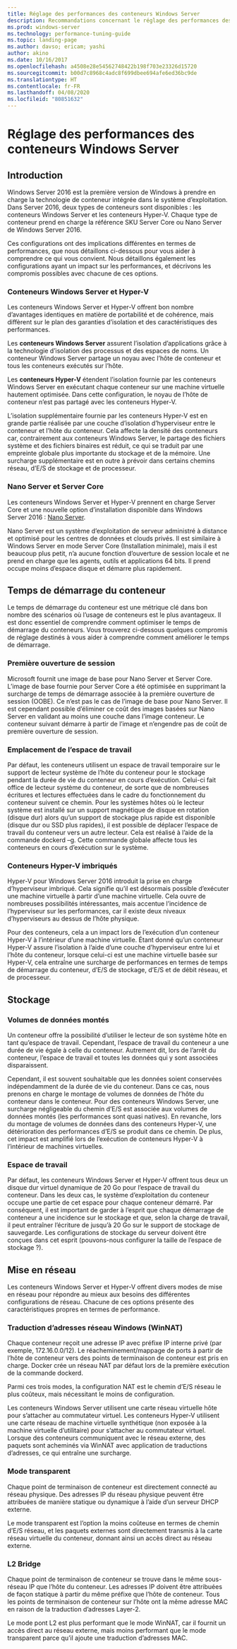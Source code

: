 ```yaml
---
title: Réglage des performances des conteneurs Windows Server
description: Recommandations concernant le réglage des performances des conteneurs sur Windows Server 16
ms.prod: windows-server
ms.technology: performance-tuning-guide
ms.topic: landing-page
ms.author: davso; ericam; yashi
author: akino
ms.date: 10/16/2017
ms.openlocfilehash: a4508e28e54562748422b198f703e23326d15720
ms.sourcegitcommit: b00d7c8968c4adc8f699dbee694afe6ed36bc9de
ms.translationtype: HT
ms.contentlocale: fr-FR
ms.lasthandoff: 04/08/2020
ms.locfileid: "80851632"
---
```

# <a name="performance-tuning-windows-server-containers"></a>Réglage des performances des conteneurs Windows Server

## <a name="introduction"></a>Introduction
Windows Server 2016 est la première version de Windows à prendre en charge la technologie de conteneur intégrée dans le système d’exploitation. Dans Server 2016, deux types de conteneurs sont disponibles : les conteneurs Windows Server et les conteneurs Hyper-V. Chaque type de conteneur prend en charge la référence SKU Server Core ou Nano Server de Windows Server 2016. 

Ces configurations ont des implications différentes en termes de performances, que nous détaillons ci-dessous pour vous aider à comprendre ce qui vous convient. Nous détaillons également les configurations ayant un impact sur les performances, et décrivons les compromis possibles avec chacune de ces options.

### <a name="windows-server-container-and-hyper-v-containers"></a>Conteneurs Windows Server et Hyper-V

Les conteneurs Windows Server et Hyper-V offrent bon nombre d’avantages identiques en matière de portabilité et de cohérence, mais diffèrent sur le plan des garanties d’isolation et des caractéristiques des performances.

Les **conteneurs Windows Server** assurent l’isolation d’applications grâce à la technologie d’isolation des processus et des espaces de noms. Un conteneur Windows Server partage un noyau avec l’hôte de conteneur et tous les conteneurs exécutés sur l’hôte.

Les **conteneurs Hyper-V** étendent l’isolation fournie par les conteneurs Windows Server en exécutant chaque conteneur sur une machine virtuelle hautement optimisée. Dans cette configuration, le noyau de l’hôte de conteneur n’est pas partagé avec les conteneurs Hyper-V.

L’isolation supplémentaire fournie par les conteneurs Hyper-V est en grande partie réalisée par une couche d’isolation d’hyperviseur entre le conteneur et l’hôte du conteneur. Cela affecte la densité des conteneurs car, contrairement aux conteneurs Windows Server, le partage des fichiers système et des fichiers binaires est réduit, ce qui se traduit par une empreinte globale plus importante du stockage et de la mémoire. Une surcharge supplémentaire est en outre à prévoir dans certains chemins réseau, d’E/S de stockage et de processeur.

### <a name="nano-server-and-server-core"></a>Nano Server et Server Core

Les conteneurs Windows Server et Hyper-V prennent en charge Server Core et une nouvelle option d’installation disponible dans Windows Server 2016 : [Nano Server](https://technet.microsoft.com/windows-server-docs/compute/nano-server/getting-started-with-nano-server). 

Nano Server est un système d’exploitation de serveur administré à distance et optimisé pour les centres de données et clouds privés. Il est similaire à Windows Server en mode Server Core (Installation minimale), mais il est beaucoup plus petit, n’a aucune fonction d’ouverture de session locale et ne prend en charge que les agents, outils et applications 64 bits. Il prend occupe moins d’espace disque et démarre plus rapidement.

## <a name="container-start-up-time"></a>Temps de démarrage du conteneur
Le temps de démarrage du conteneur est une métrique clé dans bon nombre des scénarios où l’usage de conteneurs est le plus avantageux. Il est donc essentiel de comprendre comment optimiser le temps de démarrage du conteneurs. Vous trouverez ci-dessous quelques compromis de réglage destinés à vous aider à comprendre comment améliorer le temps de démarrage.

### <a name="first-logon"></a>Première ouverture de session

Microsoft fournit une image de base pour Nano Server et Server Core. L’image de base fournie pour Server Core a été optimisée en supprimant la surcharge de temps de démarrage associée à la première ouverture de session (OOBE). Ce n’est pas le cas de l’image de base pour Nano Server. Il est cependant possible d’éliminer ce coût des images basées sur Nano Server en validant au moins une couche dans l’image conteneur. Le conteneur suivant démarre à partir de l’image et n’engendre pas de coût de première ouverture de session.
### <a name="scratch-space-location"></a>Emplacement de l’espace de travail

Par défaut, les conteneurs utilisent un espace de travail temporaire sur le support de lecteur système de l’hôte du conteneur pour le stockage pendant la durée de vie du conteneur en cours d’exécution. Celui-ci fait office de lecteur système du conteneur, de sorte que de nombreuses écritures et lectures effectuées dans le cadre du fonctionnement du conteneur suivent ce chemin. Pour les systèmes hôtes où le lecteur système est installé sur un support magnétique de disque en rotation (disque dur) alors qu’un support de stockage plus rapide est disponible (disque dur ou SSD plus rapides), il est possible de déplacer l’espace de travail du conteneur vers un autre lecteur. Cela est réalisé à l’aide de la commande dockerd –g. Cette commande globale affecte tous les conteneurs en cours d’exécution sur le système.

### <a name="nested-hyper-v-containers"></a>Conteneurs Hyper-V imbriqués
Hyper-V pour Windows Server 2016 introduit la prise en charge d’hyperviseur imbriqué. Cela signifie qu’il est désormais possible d’exécuter une machine virtuelle à partir d’une machine virtuelle. Cela ouvre de nombreuses possibilités intéressantes, mais accentue l’incidence de l’hyperviseur sur les performances, car il existe deux niveaux d’hyperviseurs au dessus de l’hôte physique.

Pour des conteneurs, cela a un impact lors de l’exécution d’un conteneur Hyper-V à l’intérieur d’une machine virtuelle. Étant donné qu’un conteneur Hyper-V assure l’isolation à l’aide d’une couche d’hyperviseur entre lui et l’hôte du conteneur, lorsque celui-ci est une machine virtuelle basée sur Hyper-V, cela entraîne une surcharge de performances en termes de temps de démarrage du conteneur, d’E/S de stockage, d’E/S et de débit réseau, et de processeur.

## <a name="storage"></a>Stockage
### <a name="mounted-data-volumes"></a>Volumes de données montés

Un conteneur offre la possibilité d’utiliser le lecteur de son système hôte en tant qu’espace de travail. Cependant, l’espace de travail du conteneur a une durée de vie égale à celle du conteneur. Autrement dit, lors de l’arrêt du conteneur, l’espace de travail et toutes les données qui y sont associées disparaissent.

Cependant, il est souvent souhaitable que les données soient conservées indépendamment de la durée de vie du conteneur. Dans ce cas, nous prenons en charge le montage de volumes de données de l’hôte du conteneur dans le conteneur. Pour des conteneurs Windows Server, une surcharge négligeable du chemin d’E/S est associée aux volumes de données montés (les performances sont quasi natives). En revanche, lors du montage de volumes de données dans des conteneurs Hyper-V, une détérioration des performances d’E/S se produit dans ce chemin. De plus, cet impact est amplifié lors de l’exécution de conteneurs Hyper-V à l’intérieur de machines virtuelles.

### <a name="scratch-space"></a>Espace de travail

Par défaut, les conteneurs Windows Server et Hyper-V offrent tous deux un disque dur virtuel dynamique de 20 Go pour l’espace de travail du conteneur. Dans les deux cas, le système d’exploitation du conteneur occupe une partie de cet espace pour chaque conteneur démarré. Par conséquent, il est important de garder à l’esprit que chaque démarrage de conteneur a une incidence sur le stockage et que, selon la charge de travail, il peut entraîner l’écriture de jusqu’à 20 Go sur le support de stockage de sauvegarde. Les configurations de stockage du serveur doivent être conçues dans cet esprit
(pouvons-nous configurer la taille de l’espace de stockage ?).

## <a name="networking"></a>Mise en réseau
Les conteneurs Windows Server et Hyper-V offrent divers modes de mise en réseau pour répondre au mieux aux besoins des différentes configurations de réseau. Chacune de ces options présente des caractéristiques propres en termes de performance.

### <a name="windows-network-address-translation-winnat"></a>Traduction d’adresses réseau Windows (WinNAT)

Chaque conteneur reçoit une adresse IP avec préfixe IP interne privé (par exemple, 172.16.0.0/12). Le réacheminement/mappage de ports à partir de l’hôte de conteneur vers des points de terminaison de conteneur est pris en charge. Docker crée un réseau NAT par défaut lors de la première exécution de la commande dockerd.

Parmi ces trois modes, la configuration NAT est le chemin d’E/S réseau le plus coûteux, mais nécessitant le moins de configuration. 

Les conteneurs Windows Server utilisent une carte réseau virtuelle hôte pour s’attacher au commutateur virtuel. Les conteneurs Hyper-V utilisent une carte réseau de machine virtuelle synthétique (non exposée à la machine virtuelle d’utilitaire) pour s’attacher au commutateur virtuel. Lorsque des conteneurs communiquent avec le réseau externe, des paquets sont acheminés via WinNAT avec application de traductions d’adresses, ce qui entraîne une surcharge.

### <a name="transparent"></a>Mode transparent

Chaque point de terminaison de conteneur est directement connecté au réseau physique. Des adresses IP du réseau physique peuvent être attribuées de manière statique ou dynamique à l’aide d’un serveur DHCP externe.

Le mode transparent est l’option la moins coûteuse en termes de chemin d’E/S réseau, et les paquets externes sont directement transmis à la carte réseau virtuelle du conteneur, donnant ainsi un accès direct au réseau externe.

### <a name="l2-bridge"></a>L2 Bridge
Chaque point de terminaison de conteneur se trouve dans le même sous-réseau IP que l’hôte du conteneur. Les adresses IP doivent être attribuées de façon statique à partir du même préfixe que l’hôte de conteneur. Tous les points de terminaison de conteneur sur l’hôte ont la même adresse MAC en raison de la traduction d’adresses Layer-2.

Le mode pont L2 est plus performant que le mode WinNAT, car il fournit un accès direct au réseau externe, mais moins performant que le mode transparent parce qu’il ajoute une traduction d’adresses MAC.




